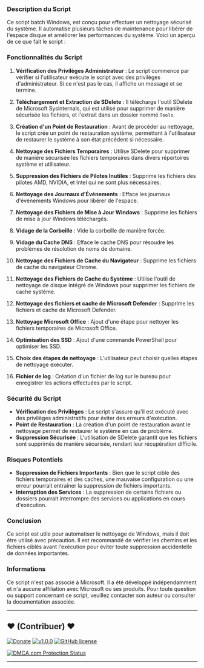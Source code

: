 ### Description du Script

Ce script batch Windows, est conçu pour effectuer un nettoyage sécurisé du système. Il automatise plusieurs tâches de maintenance pour libérer de l'espace disque et améliorer les performances du système. Voici un aperçu de ce que fait le script :

### Fonctionnalités du Script

1. **Vérification des Privilèges Administrateur** : Le script commence par vérifier si l'utilisateur exécute le script avec des privilèges d'administrateur. Si ce n'est pas le cas, il affiche un message et se termine.

2. **Téléchargement et Extraction de SDelete** : Il télécharge l'outil SDelete de Microsoft Sysinternals, qui est utilisé pour supprimer de manière sécurisée les fichiers, et l'extrait dans un dossier nommé `Tools`.

3. **Création d'un Point de Restauration** : Avant de procéder au nettoyage, le script crée un point de restauration système, permettant à l'utilisateur de restaurer le système à son état précédent si nécessaire.

4. **Nettoyage des Fichiers Temporaires** : Utilise SDelete pour supprimer de manière sécurisée les fichiers temporaires dans divers répertoires système et utilisateur.

5. **Suppression des Fichiers de Pilotes Inutiles** : Supprime les fichiers des pilotes AMD, NVIDIA, et Intel qui ne sont plus nécessaires.

6. **Nettoyage des Journaux d'Événements** : Efface les journaux d'événements Windows pour libérer de l'espace.

7. **Nettoyage des Fichiers de Mise à Jour Windows** : Supprime les fichiers de mise à jour Windows téléchargés.

8. **Vidage de la Corbeille** : Vide la corbeille de manière forcée.

9. **Vidage du Cache DNS** : Efface le cache DNS pour résoudre les problèmes de résolution de noms de domaine.

10. **Nettoyage des Fichiers de Cache du Navigateur** : Supprime les fichiers de cache du navigateur Chrome.

11. **Nettoyage des Fichiers de Cache du Système** : Utilise l'outil de nettoyage de disque intégré de Windows pour supprimer les fichiers de cache système.

12. **Nettoyage des fichiers et cache de Microsoft Defender** : Supprime les fichiers et cache de Microsoft Defender.

13. **Nettoyage Microsoft Office** : Ajout d'une étape pour nettoyer les fichiers temporaires de Microsoft Office.

14. **Optimisation des SSD** : Ajout d'une commande PowerShell pour optimiser les SSD.

15. **Choix des étapes de nettoyage** : L'utilisateur peut choisir quelles étapes de nettoyage exécuter.

16. **Fichier de log** : Création d'un fichier de log sur le bureau pour enregistrer les actions effectuées par le script.

### Sécurité du Script

- **Vérification des Privilèges** : Le script s'assure qu'il est exécuté avec des privilèges administratifs pour éviter des erreurs d'exécution.
- **Point de Restauration** : La création d'un point de restauration avant le nettoyage permet de restaurer le système en cas de problème.
- **Suppression Sécurisée** : L'utilisation de SDelete garantit que les fichiers sont supprimés de manière sécurisée, rendant leur récupération difficile.

### Risques Potentiels

- **Suppression de Fichiers Importants** : Bien que le script cible des fichiers temporaires et des caches, une mauvaise configuration ou une erreur pourrait entraîner la suppression de fichiers importants.
- **Interruption des Services** : La suppression de certains fichiers ou dossiers pourrait interrompre des services ou applications en cours d'exécution.

### Conclusion

Ce script est utile pour automatiser le nettoyage de Windows, mais il doit être utilisé avec précaution. Il est recommandé de vérifier les chemins et les fichiers ciblés avant l'exécution pour éviter toute suppression accidentelle de données importantes.

### Informations

Ce script n'est pas associé à Microsoft. Il a été développé indépendamment et n'a aucune affiliation avec Microsoft ou ses produits. Pour toute question ou support concernant ce script, veuillez contacter son auteur ou consulter la documentation associée.

--------------------------------------------------------------------------------------------------------------------------------------

## <strong>❤️</strong> (Contribuer) <strong>❤️</strong>

[![Donate](https://img.shields.io/badge/paypal-donate-yellow.svg?style=flat)](https://www.paypal.me/nuggan85) [![v1.0.0](http://img.shields.io/badge/zip-v1.0.0-blue.svg)](https://github.com/NuggaN85/WindowsCleaner/archive/master.zip) [![GitHub license](https://img.shields.io/github/license/NuggaN85/Protection-Anti-Plagiat)](https://github.com/NuggaN85/WindowsCleaner)

<a target="_blank" href="https://www.dmca.com/Protection/Status.aspx?ID=e1725bf3-1ec4-44bb-b65e-0a20fd4919fa&refurl=https://github.com/NuggaN85/WindowsCleaner" title="DMCA.com Protection Status" class="dmca-badge"> <img src ="https://images.dmca.com/Badges/dmca_protected_sml_120d.png?ID=e1725bf3-1ec4-44bb-b65e-0a20fd4919fa"  alt="DMCA.com Protection Status" /></a>

--------------------------------------------------------------------------------------------------------------------------------------
